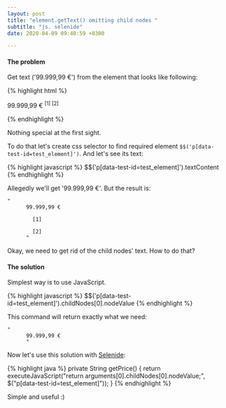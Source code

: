 ```yaml
---
layout: post
title: "element.getText() omitting child nodes "
subtitle: "js. selenide"
date: 2020-04-09 09:40:59 +0300

---
```

#### The problem

Get text ('99.999,99 €') from the element that looks like following:

{% highlight html %}
<p data-test-id="test_element">
      99.999,99 €
      <sup class="ref">
        [1]
      </sup>
      <sup class="ref">
        [2]
      </sup>
</p>
{% endhighlight %}

Nothing special at the first sight.

To do that let's create css selector to find required element ```$$('p[data-test-id=test_element]')```. And let's see its text:

{% highlight javascript %}
$$('p[data-test-id=test_element]').textContent
{% endhighlight %}

Allegedly we'll get '99.999,99 €'. But the result is: 
```
"
      99.999,99 €
      
        [1]
      
        [2]
      "
```

Okay, we need to get rid of the child nodes' text. How to do that?

#### The solution

Simplest way is to use JavaScript. 

{% highlight javascript %}
$$('p[data-test-id=test_element]').childNodes[0].nodeValue
{% endhighlight %}

This command will return exactly what we need:
```
"
      99.999,99 €
      "
```

Now let's use this solution with [Selenide][selenide]:

{% highlight java %}
    private String getPrice() {
        return executeJavaScript("return arguments[0].childNodes[0].nodeValue;", $("p[data-test-id=test_element]"));
    }
{% endhighlight %}

Simple and useful :)


[selenide]: https://github.com/selenide/selenide